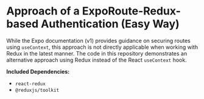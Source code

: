 # Approach of a ExpoRoute-Redux-based Authentication (Easy Way)

While the Expo documentation (v1) provides guidance on securing routes using `useContext`, this approach is not directly applicable when working with Redux in the latest manner. The code in this repository demonstrates an alternative approach using Redux instead of the React `useContext` hook.

**Included Dependencies:**

- `react-redux`
- `@reduxjs/toolkit`
